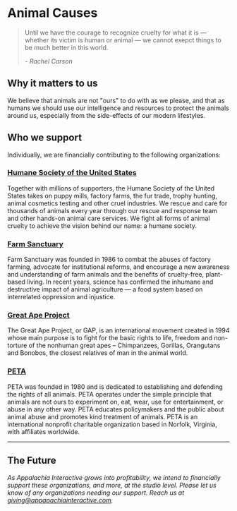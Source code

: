 # Animal Causes

> Until we have the courage to recognize cruelty for what it is — whether its victim is human or animal — we cannot exepct things to be much better in this world.
>
> *- Rachel Carson*

## Why it matters to us

We believe that animals are not "ours" to do with as we please, and that as humans we should use our intelligence and resources to protect the animals around us, especially from the side-effects of our modern lifestyles.

## Who we support

Individually, we are financially contributing to the following organizations:

### [Humane Society of the United States](https://www.humanesociety.org/)

Together with millions of supporters, the Humane Society of the United States takes on puppy mills, factory farms, the fur trade, trophy hunting, animal cosmetics testing and other cruel industries. We rescue and care for thousands of animals every year through our rescue and response team and other hands-on animal care services. We fight all forms of animal cruelty to achieve the vision behind our name: a humane society.

### [Farm Sanctuary](https://www.farmsanctuary.org)

Farm Sanctuary was founded in 1986 to combat the abuses of factory farming, advocate for institutional reforms, and encourage a new awareness and understanding of farm animals and the benefits of cruelty-free, plant-based living. In recent years, science has confirmed the inhumane and destructive impact of animal agriculture — a food system based on interrelated oppression and injustice.

### [Great Ape Project](https://www.projetogap.org.br/en/)

The Great Ape Project, or GAP, is an international movement created in 1994 whose main purpose is to fight for the basic rights to life, freedom and non-torture of the nonhuman great apes – Chimpanzees, Gorillas, Orangutans and Bonobos, the closest relatives of man in the animal world.

### [PETA](https://peta.org)

PETA was founded in 1980 and is dedicated to establishing and defending the rights of all animals. PETA operates under the simple principle that animals are not ours to experiment on, eat, wear, use for entertainment, or abuse in any other way. PETA educates policymakers and the public about animal abuse and promotes kind treatment of animals. PETA is an international nonprofit charitable organization based in Norfolk, Virginia, with affiliates worldwide.

---

## The Future

*As Appalachia Interactive grows into profitability, we intend to financially support these organizations, and more, at the studio level.  Please let us know of any organizations needing our support.  Reach us at [giving@appapachiainteractive.com](mailto:giving@appalachiainteractive.com).*
